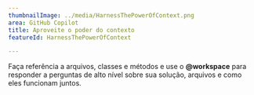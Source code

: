 ```yaml
---
thumbnailImage: ../media/HarnessThePowerOfContext.png
area: GitHub Copilot
title: Aproveite o poder do contexto
featureId: HarnessThePowerOfContext

---
```



Faça referência a arquivos, classes e métodos e use o **@workspace** para responder a perguntas de alto nível sobre sua solução, arquivos e como eles funcionam juntos.

